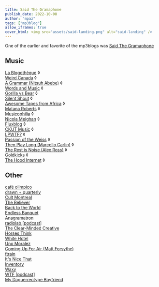 ```yaml
---
title: Said The Gramaphone
publish_date: 2022-10-08
author: "mpaz"
tags: ["mp3blog"]
allow_iframes: true
cover_html: <img src="assets/said-landing.png" alt="said-landing" />
---
```


One of the earlier and favorite of the mp3blogs was <a href="http://www.saidthegramophone.com" target="_new">Said The Gramaphone</a>

## Music

<a href="http://www.blogotheque.net" target="_new">La Blogoth&egrave;que</a> &loz;<br />
<a href="http://www.weirdcanada.com">Weird Canada</a> &loz;<br />
<a href="http://agrammar.tumblr.com/">A Grammar (Nitsuh Abebe)</a> &loz;<br />
<a href="http://deejayjay-waitaminute.blogspot.ca/" target="_new">Words and Music</a> &loz;<br />
<a href="http://gorillavsbear.net/" target="_new">Gorilla vs Bear</a> &loz;<br />
<a href="http://silentshout.ca/">Silent Shout</a> &loz;<br />
<a href="https://www.awesometapes.com/" target="_new">Awesome Tapes from Africa</a> &loz;<br />
<a href="http://inthemidstofmemory.blogspot.com/" target="_new">Matana Roberts</a> &loz;<br />
<a href="http://musicophilia.wordpress.com">Musicophilia</a> &loz;<br />
<a href="http://nicolameighan.wordpress.com">Nicola Meighan</a> &loz; <br />
<a href="http://www.fluxblog.org/" target="_new">Fluxblog</a> &loz;  <br />
<a href="http://music.ckut.ca/" target="_new">CKUT Music</a> &loz;<br />
<a href="http://lpwtf.tumblr.com/">LPWTF?</a> &loz;<br />
<a href="http://passionweiss.com">Passion of the Weiss</a> &loz;<br />
<a href="http://nobilliards.blogspot.com">Then Play Long (Marcello Carlin)</a> &loz; <br />
<a href="http://www.therestisnoise.com/" target="_new">The Rest is Noise (Alex Ross)</a> &loz;<br />
<a href="http://goldkicks.blogspot.com/">Goldkicks</a> &loz;<br />
<a href="http://www.thehoodinternet.com/" target="_new">The Hood Internet</a> &loz;<br />

## Other

<a href="http://www.cafeolimpico.com/">café olimpico</a><br />
<a href="http://www.drawnandquarterly.com" target="_new">drawn + quarterly</a><br />
<a href="Http://www.cultural.org">Cult Montreal</a><br />
<a href="http://www.believermag.com/" target="_new">The Believer</a><br />
<a href="http://backtotheworld.net/">Back to the World</a><br />
<a href="http://endlessbanquet.blogspot.com/" target="_new">Endless Banquet</a><br />
<a href="http://anagramatron.tumblr.com/">Anagramatron</a><br />
<a href="http://www.wnyc.org/shows/radiolab/" target="_new">radiolab [podcast]</a><br />
<a href="http://www.clearmindedcreative.com" target="_new">The Clear-Minded Creative</a><br />
<a href="http://horsesthink.com">Horses Think</a><br />
<a href="http://whitehotel.tumblr.com">White Hotel</a><br />
<a href="http://unomoralez.livejournal.com">Uno Moralez</a><br />
<a href="http://comingupforair.net">Coming Up For Air (Matt Forsythe)</a><br  />
<a href="http://ftrain.com/" target="_new">ftrain</a><br />
<a href="http://itsnicethat.com/" target="_new">It's Nice That</a><br />
<a href="http://bmrinventory.tumblr.com/">Inventory</a><br />
<a href="http://www.waxy.org" target="_new">Waxy</a><br />
<a href="http://wtfpod.com/">WTF [podcast]</a><br />
<a href="http://mydaguerreotypeboyfriend.tumblr.com">My Daguerreotype Boyfriend</a> <br />
